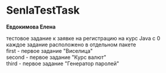 # SenlaTestTask
**Евдокимова Елена**

тестовое задание к заявке на регистрацию на курс Java с 0    
каждое задание расположено в отдельном пакете    
first - первое задание "Виселица"    
second - первое задание "Курс валют"    
third - первое задание "Генератор паролей"
